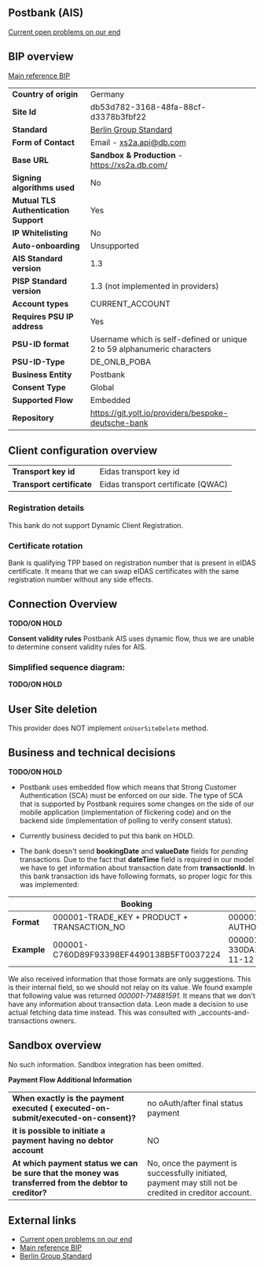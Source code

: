## Postbank (AIS)
[Current open problems on our end][1]

## BIP overview 
[Main reference BIP][2]

|                                       |                                                                          |
|---------------------------------------|--------------------------------------------------------------------------|
| **Country of origin**                 | Germany                                                                  | 
| **Site Id**                           | db53d782-3168-48fa-88cf-d3378b3fbf22                                     |
| **Standard**                          | [Berlin Group Standard][3]                                               |
| **Form of Contact**                   | Email - xs2a.api@db.com                                                  |
| **Base URL**                          | **Sandbox & Production** - https://xs2a.db.com/                          |
| **Signing algorithms used**           | No                                                                       |
| **Mutual TLS Authentication Support** | Yes                                                                      |
| **IP Whitelisting**                   | No                                                                       |
| **Auto-onboarding**                   | Unsupported                                                              |
| **AIS Standard version**              | 1.3                                                                      |
| **PISP Standard version**             | 1.3 (not implemented in providers)                                       |
| **Account types**                     | CURRENT_ACCOUNT                                                          |
| **Requires PSU IP address**           | Yes                                                                      |
| **PSU-ID format**                     | Username which is self-defined or unique 2 to 59 alphanumeric characters |
| **PSU-ID-Type**                       | DE_ONLB_POBA                                                             |
| **Business Entity**                   | Postbank                                                                 |
| **Consent Type**                      | Global                                                                   |
| **Supported Flow**                    | Embedded                                                                 |
| **Repository**                        | https://git.yolt.io/providers/bespoke-deutsche-bank                      |

## Client configuration overview
|                           |                                    |
|---------------------------|------------------------------------|
| **Transport key id**      | Eidas transport key id             |
| **Transport certificate** | Eidas transport certificate (QWAC) |

### Registration details
This bank do not support Dynamic Client Registration.

### Certificate rotation
Bank is qualifying TPP based on registration number that is present in eIDAS certificate.
It means that we can swap eIDAS certificates with the same registration number without any side effects.

## Connection Overview
**TODO/ON HOLD**

**Consent validity rules**
Postbank AIS uses dynamic flow, thus we are unable to determine consent validity rules for AIS.

### Simplified sequence diagram:
**TODO/ON HOLD**

## User Site deletion
This provider does NOT implement `onUserSiteDelete` method. 

## Business and technical decisions
**TODO/ON HOLD**
* Postbank uses embedded flow which means that Strong Customer Authentication (SCA) must be enforced on our side. 
The type of SCA that is supported by Postbank requires some changes on the side of our mobile application (implementation of flickering code) and on the backend side (implementation of polling to verify consent status).

* Currently business decided to put this bank on HOLD.

* The bank doesn't send **bookingDate** and **valueDate** fields for _pending_ transactions. Due to the fact that **dateTime**
field is required in our model we have to get information about transaction date from **transactionId**.
In this bank transaction ids have following formats, so proper logic for this was implemented:

|             | Booking                                     | Pending                                                                    |
|-------------|---------------------------------------------|----------------------------------------------------------------------------|
| **Format**  | 000001-TRADE_KEY + PRODUCT + TRANSACTION_NO | 000001- BRANCH_NO_MAIN + BUSI_CONT_MAIN_KEY + AUTHORIZATION_ID + ENTRY_ TS |
| **Example** | 000001-C760D89F93398EF4490138B5FT0037224    | 000001-330DA1CD87C588578AD4906D5C1E11127151742020-11-12 12:05:17.4263780   |

We also received information that those formats are only suggestions. This is their internal field, so we should not
relay on its value. We found example that following value was returned _000001-714881591_. It means that we don't have
any information about transaction data. Leon made a decision to use actual fetching data time instead. This was consulted
with _accounts-and-transactions owners.

## Sandbox overview
No such information. Sandbox integration has been omitted.

**Payment Flow Additional Information**

|                                                                                                        |                                                                                                        |
|--------------------------------------------------------------------------------------------------------|--------------------------------------------------------------------------------------------------------|
| **When exactly is the payment executed ( executed-on-submit/executed-on-consent)?**                    | no oAuth/after final status payment                                                                    |
| **it is possible to initiate a payment having no debtor account**                                      | NO                                                                                                     |
| **At which payment status we can be sure that the money was transferred from the debtor to creditor?** | No, once the payment is successfully initiated, payment may still not be credited in creditor account. |

## External links
* [Current open problems on our end][1]
* [Main reference BIP][2]
* [Berlin Group Standard][3]
 
[1]: <https://yolt.atlassian.net/issues/?jql=project%20%3D%20%22C4PO%22%20AND%20component%20%3D%20%22Postbank%22%20AND%20status%20!%3D%20Done%20AND%20Resolution%20%3D%20Unresolved%20ORDER%20BY%20status>
[2]: <https://yolt.atlassian.net/wiki/spaces/LOV/pages/3899695/BIP+Deutsche+Bank+and+Postbank>
[3]: <https://www.berlin-group.org/>
